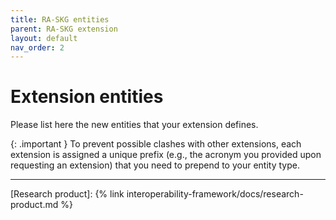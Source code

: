 ```yaml
---
title: RA-SKG entities
parent: RA-SKG extension
layout: default
nav_order: 2
---
```


# Extension entities

Please list here the new entities that your extension defines.

{: .important }
To prevent possible clashes with other extensions, each extension is assigned a unique prefix (e.g., the acronym you provided upon requesting an extension) that you need to prepend to your entity type.

----
[Research product]: {% link interoperability-framework/docs/research-product.md %}
